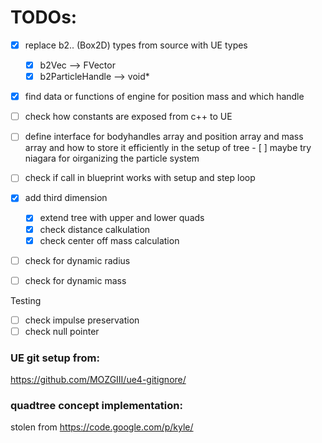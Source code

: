 
# TODOs:
- [x] replace b2.. (Box2D) types from source with UE types
   - [x] b2Vec --> FVector
   - [x] b2ParticleHandle --> void*
- [x] find data or functions of engine for position mass and which handle
- [ ] check how constants are exposed from c++ to UE 
- [ ] define interface for bodyhandles array and position array and mass array and how to store it efficiently in the setup of tree
      - [ ] maybe try niagara for oirganizing the particle system 
- [ ] check if call in blueprint works with setup and step loop 


- [x] add third dimension 
   - [x] extend tree with upper and lower quads
   - [x] check distance calkulation
   - [x] check center off mass calculation
- [ ] check for dynamic radius
- [ ] check for dynamic mass


Testing 
- [ ] check impulse preservation
- [ ] check null pointer 

### UE git setup from: 
https://github.com/MOZGIII/ue4-gitignore/

### quadtree concept implementation: 
stolen from https://code.google.com/p/kyle/
